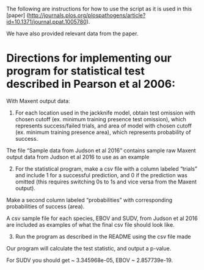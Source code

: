 The following are instructions for how to use the script as it is used in this [paper] (http://journals.plos.org/plospathogens/article?id=10.1371/journal.ppat.1005780).

We have also provided relevant data from the paper.

# Directions for implementing our program for statistical test described in Pearson et al 2006:

With Maxent output data:

1. For each location used in the jackknife model, obtain test omission with chosen cutoff (ex. minimum training presence test omission), which represents success/failed trials, and area of model with chosen cutoff (ex. minimum training presence area), which represents probability of success.


The file “Sample data from Judson et al 2016” contains sample raw Maxent output data from Judson et al 2016 to use as an example

2. For the statistical program, make a csv file with a column labeled “trials” and include 1 for a successful prediction, and 0 if the prediction was omitted (this requires switching 0s to 1s and vice versa from the Maxent output).

Make a second column labeled “probabilities” with corresponding probabilities of success (area).

A csv sample file for each species, EBOV and SUDV, from Judson et al 2016 are included as examples of what the final csv file should look like.

3. Run the program as described in the README using the csv file made

Our program will calculate the test statistic, and output a p-value.

For SUDV you should get ~ 3.345968e-05, EBOV ~ 2.857739e-19.
